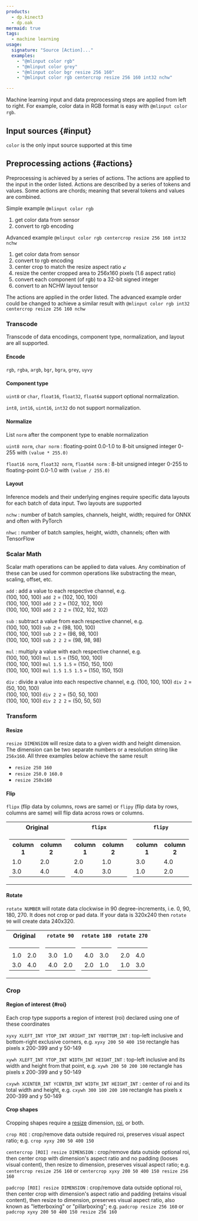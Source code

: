 ```yaml
---
products:
  - dp.kinect3
  - dp.oak
mermaid: true
tags:
  - machine learning
usage:
  signature: "Source [Action]..."
  examples:
    - "@mlinput color rgb"
    - "@mlinput color grey"
    - "@mlinput color bgr resize 256 160"
    - "@mlinput color rgb centercrop resize 256 160 int32 nchw"

---
```


Machine learning input and data preprocessing steps are applied from left to right.
For example, color data in RGB format is easy with `@mlinput color rgb`.

## Input sources {#input}

`color` is the only input source supported at this time

## Preprocessing actions {#actions}

Preprocessing is achieved by a series of actions. The actions are applied
to the input in the order listed. Actions are described by a series of tokens and values.
Some actions are chords; meaning that several tokens and values are combined.

Simple example `@mlinput color rgb`

1. get color data from sensor
2. convert to rgb encoding 

Advanced example `@mlinput color rgb centercrop resize 256 160 int32 nchw`

1. get color data from sensor
2. convert to rgb encoding
3. center crop to match the resize aspect ratio ↙️
4. resize the center cropped area to 256x160 pixels (1.6 aspect ratio)
5. convert each component (of rgb) to a 32-bit signed integer
6. convert to an NCHW layout tensor

The actions are applied in the order listed. The advanced example order could be changed
to achieve a similar result with `@mlinput color rgb int32 centercrop resize 256 160 nchw`

### Transcode

Transcode of data encodings, component type, normalization, and layout are all supported.

#### Encode

`rgb`, `rgba`, `argb`, `bgr`, `bgra`, `grey`, `uyvy`

#### Component type

`uint8` or `char`, `float16`, `float32`, `float64` support optional normalization.

`int8`, `int16`, `uint16`, `int32` do not support normalization.

#### Normalize

List `norm` after the component type to enable normalization

`uint8 norm`, `char norm`
: floating-point 0.0-1.0 to 8-bit unsigned integer 0-255 with `(value * 255.0)`

`float16 norm`, `float32 norm`, `float64 norm`
: 8-bit unsigned integer 0-255 to floating-point 0.0-1.0 with `(value / 255.0)`

#### Layout

Inference models and their underlying engines require specific data layouts for each
batch of data input. Two layouts are supported

`nchw`
: number of batch samples, channels, height, width; required for ONNX and often with PyTorch

`nhwc`
: number of batch samples, height, width, channels; often with TensorFlow

### Scalar Math

Scalar math operations can be applied to data values. Any combination of these
can be used for common operations like substracting the mean, scaling, offset, etc.

`add`
: add a value to each respective channel, e.g.  
  (100, 100, 100) `add 2` = (102, 100, 100)  
  (100, 100, 100) `add 2 2` = (102, 102, 100)  
  (100, 100, 100) `add 2 2 2` = (102, 102, 102)

`sub`
: subtract a value from each respective channel, e.g.  
  (100, 100, 100) `sub 2` = (98, 100, 100)  
  (100, 100, 100) `sub 2 2` = (98, 98, 100)  
  (100, 100, 100) `sub 2 2 2` = (98, 98, 98)

`mul`
: multiply a value with each respective channel, e.g.  
  (100, 100, 100) `mul 1.5` = (150, 100, 100)  
  (100, 100, 100) `mul 1.5 1.5` = (150, 150, 100)  
  (100, 100, 100) `mul 1.5 1.5 1.5` = (150, 150, 150)

`div`
: divide a value into each respective channel, e.g.
  (100, 100, 100) `div 2` = (50, 100, 100)  
  (100, 100, 100) `div 2 2` = (50, 50, 100)  
  (100, 100, 100) `div 2 2 2` = (50, 50, 50)

### Transform

#### Resize

`resize DIMENSION` will resize data to a given width and height dimension. The
dimension can be two separate numbers or a resolution string like `256x160`.
All three examples below achieve the same result

* `resize 250 160`
* `resize 250.0 160.0`
* `resize 250x160`

#### Flip

`flipx` (flip data by columns, rows are same)
or `flipy` (flip data by rows, columns are same) will flip data across rows or columns.

<table class="compact"><tr>
<th>Original</th><th><code>flipx</code></th><th><code>flipy</code></th></tr>
<tr><td>
<table>
<tr><th>column 1</th><th>column 2</th></tr>
<tr><td>1.0</td><td>2.0</td></tr>
<tr><td>3.0</td><td>4.0</td></tr>
</table>
</td><td>
<table>
<tr><th>column 1</th><th>column 2</th></tr>
<tr><td>2.0</td><td>1.0</td></tr>
<tr><td>4.0</td><td>3.0</td></tr>
</table>
</td><td>
<table>
<tr><th>column 1</th><th>column 2</th></tr>
<tr><td>3.0</td><td>4.0</td></tr>
<tr><td>1.0</td><td>2.0</td></tr>
</table>
</td></tr></table>

#### Rotate

`rotate NUMBER` will rotate data clockwise in 90 degree-increments, i.e. 0, 90, 180, 270.
It does not crop or pad data. If your data is 320x240 then `rotate 90` will create data 240x320.

<table class="compact"><tr>
<th>Original</th><th><code>rotate 90</code></th><th><code>rotate 180</code></th><th><code>rotate 270</code></th></tr>
<tr><td>
<table><tr><th></th><th></th></tr><tr><td>1.0</td><td>2.0</td></tr><tr><td>3.0</td><td>4.0</td></tr></table>
</td><td>
<table><tr><th></th><th></th></tr><tr><td>3.0</td><td>1.0</td></tr><tr><td>4.0</td><td>2.0</td></tr></table>
</td><td>
<table><tr><th></th><th></th></tr><tr><td>4.0</td><td>3.0</td></tr><tr><td>2.0</td><td>1.0</td></tr></table>
</td><td>
<table><tr><th></th><th></th></tr><tr><td>2.0</td><td>4.0</td></tr><tr><td>1.0</td><td>3.0</td></tr></table>
</td></tr></table>

### Crop

#### Region of interest {#roi}

Each crop type supports a region of interest (roi) declared using one of these coordinates

`xyxy XLEFT_INT YTOP_INT XRIGHT_INT YBOTTOM_INT`
: top-left inclusive and bottom-right exclusive corners, e.g. `xyxy 200 50 400 150` rectangle has pixels x 200-399 and y 50-149

`xywh XLEFT_INT YTOP_INT WIDTH_INT HEIGHT_INT`
: top-left inclusive and its width and height from that point, e.g. `xywh 200 50 200 100` rectangle has pixels x 200-399 and y 50-149

`cxywh XCENTER_INT YCENTER_INT WIDTH_INT HEIGHT_INT`
: center of roi and its total width and height, e.g. `cxywh 300 100 200 100` rectangle has pixels x 200-399 and y 50-149

#### Crop shapes

Cropping shapes require a [resize](#resize) dimension, [roi](#roi), or both.

`crop ROI`
: crop/remove data outside required roi, preserves visual aspect ratio; e.g. `crop xyxy 200 50 400 150`

`centercrop [ROI] resize DIMENSION`
: crop/remove data outside optional roi, then center crop with dimension's aspect ratio and no padding (looses visual content),
  then resize to dimension, preserves visual aspect ratio;
  e.g. `centercrop resize 256 160` or `centercrop xyxy 200 50 400 150 resize 256 160`

`padcrop [ROI] resize DIMENSION`
: crop/remove data outside optional roi, then center crop with dimension's aspect ratio and padding (retains visual content),
  then resize to dimension, preserves visual aspect ratio, also known as "letterboxing" or "pillarboxing";
  e.g. `padcrop resize 256 160` or `padcrop xyxy 200 50 400 150 resize 256 160`

